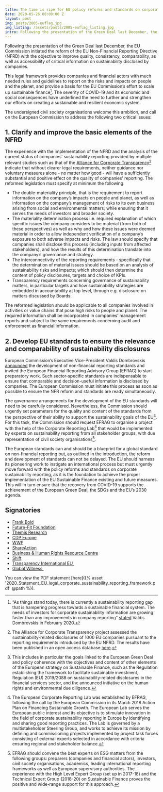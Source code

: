 ```yaml
---
title: The time is ripe for EU policy reforms and standards on corporate sustainability reporting
date: 2020-05-26 00:00:00 Z
layout: post
img: posts/2005-euflag.jpg
img_listing: /assets/posts/2005-euflag_listing.jpg
intro: Following the presentation of the Green Deal last December, the EU Commission initiated the reform of the EU Non-Financial Reporting Directive (NFRD) with the objective to improve quality, consistency, comparability, as well as accessibility of critical information on sustainability disclosed by companies.
---
```


Following the presentation of the Green Deal last December, the EU Commission initiated the reform of the EU Non-Financial Reporting Directive (NFRD) with the objective to improve quality, consistency, comparability, as well as accessibility of critical information on sustainability disclosed by companies. 

This legal framework provides companies and financial actors with much needed rules and guidelines to report on the risks and impacts on people and the planet, and provide a basis for the EU Commission’s effort to scale up sustainable finance[^1]. The severity of COVID-19 and its economic and social consequences have underlined the need to further and strengthen our efforts on creating a sustainable and resilient economic system. 

The undersigned civil society organisations welcome this ambition, and call on the European Commission to address the following two critical issues:

## 1. Clarify and improve the basic elements of the NFRD

The experience with the implementation of the NFRD and the analysis of the current status of companies’ sustainability reporting provided by multiple relevant studies such as that of the [Alliance for Corporate Transparency](http://www.allianceforcorporatetransparency.org/)[^2] indicate that without clearer legal requirements, neither guidance nor voluntary measures alone - no matter how good - will have a sufficiently substantial and positive effect on the quality of companies’ reporting. The reformed legislation must specify at minimum the following:

- The double-materiality principle, that is the requirement to report information on the company’s impacts on people and planet, as well as information on the company’s management of risks to its own business arising from social and environmental matters; while ensuring that it serves the needs of investors and broader society.  
- The materiality determination process i.e. required explanation of which specific issues the company considers to be material (from both of these perspectives) as well as why and how these issues were deemed material in order to allow independent verification of a company’s exposure to both adverse impacts and risks. The law should specify that companies shall disclose this process (including inputs from affected stakeholders), and how the results of this determination translate into the company’s governance and strategy.   
- The interconnectivity of the reporting requirements - specifically that the determination of material issues should be based on an analysis of sustainability risks and impacts; which should then determine the content of policy disclosures, targets and choice of KPIs.     
- Transparency requirements concerning governance of sustainability matters, in particular targets and how sustainability strategies are embedded in accountability at top level, through e.g. disclosure on matters discussed by Boards.
    
The reformed legislation should be applicable to all companies involved in activities or value chains that pose high risks to people and planet. The required information shall be incorporated in companies’ management reports and subject to the same requirements concerning audit and enforcement as financial information.

## 2. Develop EU standards to ensure the relevance and comparability of sustainability disclosures

European Commission’s Executive Vice-President Valdis Dombrovskis   [announced](https://ec.europa.eu/commission/presscorner/detail/en/SPEECH_20_139) the development of non-financial reporting standards and invited the European Financial Reporting Advisory Group (EFRAG) to start preparatory work. Such sector-specific standards are indispensable to ensure that comparable and decision-useful information is disclosed by companies. The European Commission must initiate this process as soon as possible to ensure the NFR reform and standards are ready simultaneously.    

The governance arrangements for the development of the EU standards will need to be carefully considered. Nevertheless, the Commission should urgently set parameters for the quality and content of the standards from the perspective of their ability to support the sustainability goals of the EU[^3]. For this task, the Commission should request EFRAG to organise a project with the help of the Corporate Reporting Lab[^4] that would be implemented by experts on sustainability reporting from all stakeholder groups, with due representation of civil society organisations[^5].

The European standards can and should be a blueprint for a global standard on non-financial reporting but, as outlined in the introduction, the reform and development of standards can not be delayed. The EU should harness its pioneering work to instigate an international process but must urgently move forward with the policy reforms and standards on corporate sustainability reporting, as it is the foundation to achieve the proper implementation of the EU Sustainable Finance existing and future measures. This will in turn ensure that the recovery from COVID-19 supports the achievement of the European Green Deal, the SDGs and the EU’s 2030 agenda. 

## Signatories

- [Frank Bold](http://en.frankbold.org/)
- [Future-Fit Foundation](https://futurefitbusiness.org/)
- [Themis Research](https://themis-research.net/)
- [CDP Europe](https://www.cdp.net/en)
- [WWF](https://www.wwf.eu/) 
- [ShareAction](https://shareaction.org/)
- [Business & Human Rights Resource Centre](https://www.business-humanrights.org/)
- [Shift](https://www.shiftproject.org/) 
- [Transparency International EU ](https://transparency.eu/)
- [Global Witness ](https://www.globalwitness.org/en/)

You can view the PDF statement [here]({% asset '2020_Statement_EU_legal_corporate_sustainability_reporting_framework.pdf' @path %}).

[^1]: “As things stand today, there is currently a sustainability reporting gap that is hampering progress towards a sustainable financial system. The needs of investors for corporate sustainability information are growing faster than any improvements in company reporting” [stated](https://ec.europa.eu/commission/commissioners/2019-2024/dombrovskis/announcements/speech-executive-vice-president-valdis-dombrovskis-ifrs-foundation-conference-financial-reporting_en) Valdis Dombrovskis in February 2020. 
[^2]:  The Alliance for Corporate Transparency project assessed the sustainability-related disclosures of 1000 EU companies pursuant to the reporting requirements introduced by the EU NFRD. The results have been published in an open access database [here](http://bit.ly/2HmYt3i). 
[^3]:  This includes in particular the goals linked to the European Green Deal and policy coherence with the objectives and content of other elements of the European strategy on Sustainable Finance, such as the Regulation establishing the framework to facilitate sustainable investment, Regulation (EU) 2019/2088 on sustainability‐related disclosures in the financial services sector, and the announced initiative on the human rights and environmental due diligence.
[^4]:  The European Corporate Reporting Lab was established by EFRAG, following the call by the European Commission in its March 2018 Action Plan on Financing Sustainable Growth. The European Lab serves the European public interest and its objective is to stimulate innovation in the field of corporate sustainability reporting in Europe by identifying and sharing good reporting practices. The Lab is governed by a multistakeholder Steering Group, and works to achieve its mission by defining and commissioning projects implemented by project task forces consisting of external experts selected in accordance with criteria ensuring regional and stakeholder balance.
[^5]:  EFRAG should convene the best experts on ESG matters from the following groups: preparers (companies and financial actors), investors, civil society organisations, academics, leading international reporting frameworks as well as European supervisory authorities. The experience with the High Level Expert Group (set up in 2017-18) and the Technical Expert Group (2018-20) on Sustainable Finance proves the positive and wide-range support for this approach. 
